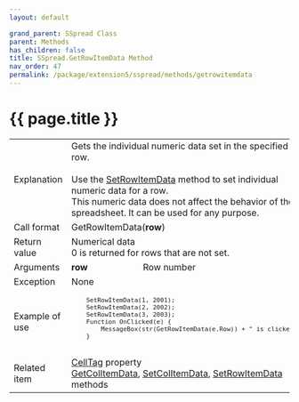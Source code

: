 ```yaml
---
layout: default

grand_parent: SSpread Class
parent: Methods
has_children: false
title: SSpread.GetRowItemData Method
nav_order: 47
permalink: /package/extension5/sspread/methods/getrowitemdata
---
```

# {{ page.title }}

<table>
  <tr>
    <td>Explanation</td>
    <td colspan="2">Gets the individual numeric data set in the specified row.<br><br> Use the <a href="/package/extension5/sspread/methods/setrowitemdata">SetRowItemData</a> method to set individual numeric data for a row. <br>This numeric data does not affect the behavior of the spreadsheet. It can be used for any purpose.</td>
  </tr>
  <tr>
    <td>Call format</td>
    <td colspan="2">GetRowItemData(<b>row</b>)</td>
  </tr>
  <tr>
    <td>Return value</td>
    <td colspan="2">Numerical data<br>0 is returned for rows that are not set.</td>
  </tr>  
  <tr>
    <td>Arguments</td>
    <td><b>row</b></td>
    <td>Row number</td>
  </tr>
  <tr>
    <td>Exception</td>
    <td colspan="2">None</td>
  </tr>
  <tr>
    <td>Example of use</td>
    <td colspan="2"><code><pre>
    SetRowItemData(1, 2001);
    SetRowItemData(2, 2002);
    SetRowItemData(3, 2003);
    Function OnClicked(e) {
        MessageBox(str(GetRowItemData(e.Row)) + " is clicked");
    }
    </pre></code></td>
  </tr>
  <tr>
    <td>Related item</td>
    <td colspan="2"><a href="/package/extension5/sspread/properties/celltag">CellTag</a> property<br><a href="/package/extension5/sspread/methods/getcolitemdata">GetColItemData</a>, <a href="/package/extension5/sspread/methods/setcolitemdata">SetColItemData</a>, <a href="/package/extension5/sspread/methods/setrowitemdata">SetRowItemData</a> methods</td>
  </tr>
</table>
